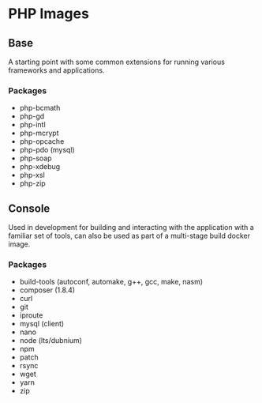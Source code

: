 # PHP Images
## Base
A starting point with some common extensions for running various frameworks and applications.
### Packages
* php-bcmath
* php-gd
* php-intl
* php-mcrypt
* php-opcache
* php-pdo (mysql)
* php-soap
* php-xdebug
* php-xsl
* php-zip
## Console
Used in development for building and interacting with the application with a familiar set of tools, can also be used as part of a multi-stage build docker image.
### Packages
* build-tools (autoconf, automake, g++, gcc, make, nasm)
* composer (1.8.4)
* curl
* git
* iproute
* mysql (client)
* nano
* node (lts/dubnium)
* npm
* patch
* rsync
* wget
* yarn
* zip
